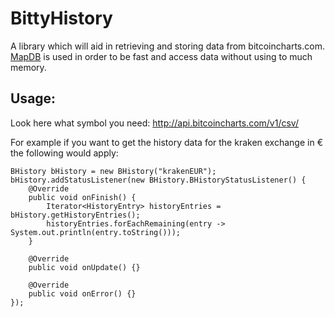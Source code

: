 # BittyHistory
A library which will aid in retrieving and storing data from bitcoincharts.com. [MapDB](https://github.com/jankotek/MapDB) is used in order to be fast and access data without using to much memory.

## Usage:
Look here what symbol you need: http://api.bitcoincharts.com/v1/csv/

For example if you want to get the history data for the kraken exchange in € the following would apply:

```
BHistory bHistory = new BHistory("krakenEUR");
bHistory.addStatusListener(new BHistory.BHistoryStatusListener() {
    @Override
    public void onFinish() {
        Iterator<HistoryEntry> historyEntries = bHistory.getHistoryEntries();
        historyEntries.forEachRemaining(entry -> System.out.println(entry.toString()));
    }
    
    @Override
    public void onUpdate() {}

    @Override
    public void onError() {}
});
```
